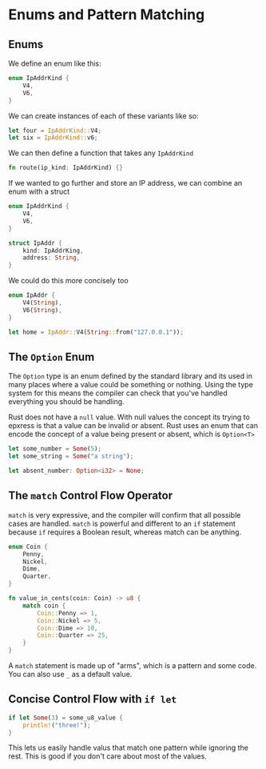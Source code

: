 # Enums and Pattern Matching

## Enums

We define an enum like this:

```rust
enum IpAddrKind {
    V4,
    V6,
}
```

We can create instances of each of these variants like so:

```rust
let four = IpAddrKind::V4;
let six = IpAddrKind::v6;
```

We can then define a function that takes any `IpAddrKind`

```rust
fn route(ip_kind: IpAddrKind) {}
```

If we wanted to go further and store an IP address, we can combine an enum with a struct

```rust
enum IpAddrKind {
    V4,
    V6,
}

struct IpAddr {
    kind: IpAddrKing,
    address: String,
}
```

We could do this more concisely too

```rust
enum IpAddr {
    V4(String),
    V6(String),
}

let home = IpAddr::V4(String::from("127.0.0.1"));
```

## The `Option` Enum

The `Option` type is an enum defined by the standard library and its used in many places where a value could be something or nothing. Using the type system for this means the compiler can check that you've handled everything you should be handling.

Rust does not have a `null` value. With null values the concept its trying to epxress is that a value can be invalid or absent. Rust uses an enum that can encode the concept of a value being present or absent, which is `Option<T>`

```rust
let some_number = Some(5);
let some_string = Some("a string");

let absent_number: Option<i32> = None;
```

## The `match` Control Flow Operator

`match` is very expressive, and the compiler will confirm that all possible cases are handled. `match` is powerful and different to an `if` statement because `if` requires a Boolean result, whereas match can be anything.

```rust
enum Coin {
    Penny,
    Nickel,
    Dime,
    Quarter,
}

fn value_in_cents(coin: Coin) -> u8 {
    match coin {
        Coin::Penny => 1,
        Coin::Nickel => 5,
        Coin::Dime => 10,
        Coin::Quarter => 25,
    }
}
```

A `match` statement is made up of "arms", which is a pattern and some code. You can also use `_` as a default value.

## Concise Control Flow with `if let`

```rust
if let Some(3) = some_u8_value {
    println!("three!");
}
```

This lets us easily handle valus that match one pattern while ignoring the rest. This is good if you don't care about most of the values.